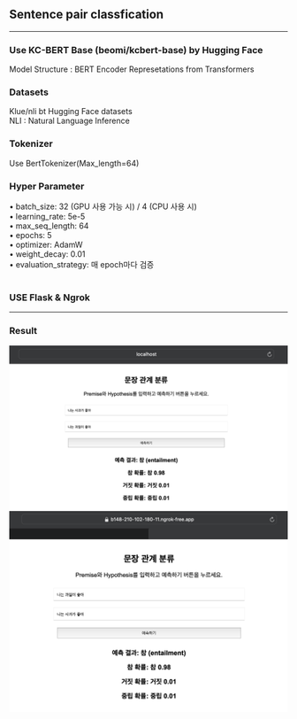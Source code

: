 ## Sentence pair classfication
<hr>

### Use KC-BERT Base (beomi/kcbert-base) by Hugging Face

Model Structure : BERT Encoder Represetations from Transformers
<br>
### Datasets

Klue/nli bt Hugging Face datasets
<br>
NLI : Natural Language Inference

### Tokenizer

Use BertTokenizer(Max_length=64) 
<br>
### Hyper Parameter
•	batch_size: 32 (GPU 사용 가능 시) / 4 (CPU 사용 시)<br>
•	learning_rate: 5e-5<br>
•	max_seq_length: 64<br>
•	epochs: 5<br>
•	optimizer: AdamW<br>
•	weight_decay: 0.01<br>
•	evaluation_strategy: 매 epoch마다 검증<br>
<br>
### USE Flask & Ngrok
<hr>

### Result

<img src="res1.png">
<img src="res2.png">
